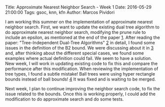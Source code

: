 Title: Approximate Nearest Neighbor Search - Week 1
Date: 2016-05-29 21:00:00
Tags: gsoc, knn, kfn
Author: Marcos Pividori

I am working this summer on the implementation of approximate nearest neighbor search.
First, we want to update the existing dual tree algorithm to do approximate nearest neighbor search, modifying the prune rule to include an epsilon, as mentioned at the end of the paper [1](http://www.ratml.org/pub/pdf/2015faster.pdf).
After reading the paper: "Tree-Independent Dual-Tree Algorithms" [2](http://www.ratml.org/pub/pdf/2013tree.pdf) in detail, I found some issues in the definition of the B2 bound. We were discussing about it in [3](http://github.com/mlpack/mlpack/issues/642) and, after thinking about the different special cases, we found some examples where actual definition could fail. We seem to have a solution. New week, I will work in updating existing code to fix this and compare the performance after this modification.
When reviewing the implementation of tree types, I found a subtle mistake! Ball trees were using hyper rectangle bounds instead of ball bounds! [4](http://github.com/mlpack/mlpack/pull/646) It was fixed and is waiting to be merged.

Next week, I plan to continue improving the neighbor search code, to fix the issue related to the bounds. Once this is working properly, I could add the modification to do approximate search and do some tests.
